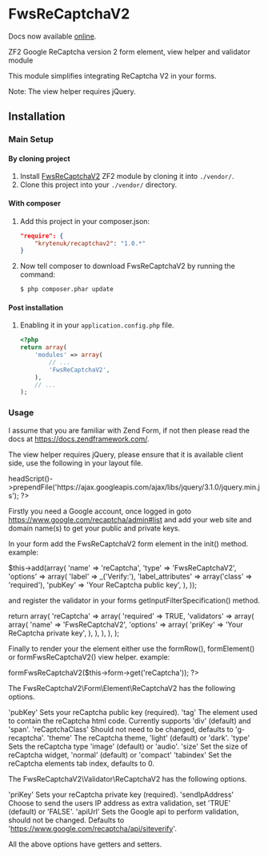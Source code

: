 FwsReCaptchaV2
============

Docs now available [online](https://www.freedomwebservices.net/zend-framework/fws-recaptcha).

ZF2 Google ReCaptcha version 2 form element, view helper and validator module

This module simplifies integrating ReCaptcha V2 in your forms.

Note: The view helper requires jQuery.

Installation
------------

### Main Setup

#### By cloning project

1. Install [FwsReCaptchaV2](https://github.com/krytenuk/recaptchav2) ZF2 module
   by cloning it into `./vendor/`.
2. Clone this project into your `./vendor/` directory.

#### With composer

1. Add this project in your composer.json:

    ```json
    "require": {
        "krytenuk/recaptchav2": "1.0.*"
    }
    ```

2. Now tell composer to download FwsReCaptchaV2 by running the command:

    ```bash
    $ php composer.phar update
    ```

#### Post installation

1. Enabling it in your `application.config.php` file.

    ```php
    <?php
    return array(
        'modules' => array(
            // ...
            'FwsReCaptchaV2',
        ),
        // ...
    );
    ```


### Usage

I assume that you are familiar with Zend Form, if not then please read the docs at https://docs.zendframework.com/.

The view helper requires jQuery, please ensure that it is available client side, use the following in your layout file.

<?php echo $this->headScript()->prependFile('https://ajax.googleapis.com/ajax/libs/jquery/3.1.0/jquery.min.js'); ?>

Firstly you need a Google account, once logged in goto https://www.google.com/recaptcha/admin#list and add your web site and domain name(s) to get your public and private keys.

In your form add the FwsReCaptchaV2 form element in the init() method.
example:

$this->add(array(
    'name' => 'reCaptcha',
    'type' => 'FwsReCaptchaV2',
    'options' => array(
        'label' => _('Verify:'),
        'label_attributes' => array('class' => 'required'),
        'pubKey' => 'Your ReCaptcha public key',
    ),
));

and register the validator in your forms getInputFilterSpecification() method.

return array(
    'reCaptcha' => array(
        'required' => TRUE,
        'validators' => array(
            array(
                'name' => 'FwsReCaptchaV2',
                'options' => array(
                    'priKey' => 'Your ReCaptcha private key',
                ),
            ),
        ),
    ),
);

Finally to render your the element either use the formRow(), formElement() or formFwsReCaptchaV2() view helper.
example:

<?php echo $this->formFwsReCaptchaV2($this->form->get('reCaptcha')); ?>

The FwsReCaptchaV2\Form\Element\ReCaptchaV2 has the following options.

'pubKey'            Sets your reCaptcha public key (required).
'tag'               The element used to contain the reCaptcha html code.  Currently supports 'div' (default) and 'span'.
'reCaptchaClass'    Should not need to be changed, defaults to 'g-recaptcha'.
'theme'             The reCaptcha theme, 'light' (default) or 'dark'.
'type'              Sets the reCaptcha type 'image' (default) or 'audio'.
'size'              Set the size of reCaptcha widget, 'normal' (default) or 'compact'
'tabindex'          Set the reCaptcha elements tab index, defaults to 0.

The FwsReCaptchaV2\Validator\ReCaptchaV2 has the following options.

'priKey'            Sets your reCaptcha private key (required).
'sendIpAddress'     Choose to send the users IP address as extra validation, set 'TRUE' (default) or 'FALSE'.
'apiUrl'            Sets the Google api to perform validation, should not be changed. Defaults to 'https://www.google.com/recaptcha/api/siteverify'.

All the above options have getters and setters.